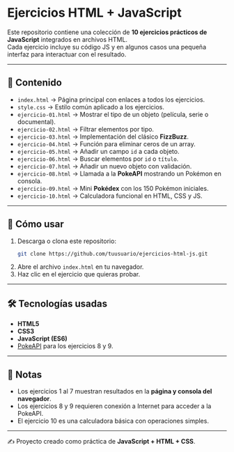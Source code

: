 # Ejercicios HTML + JavaScript

Este repositorio contiene una colección de **10 ejercicios prácticos de JavaScript** integrados en archivos HTML.  
Cada ejercicio incluye su código JS y en algunos casos una pequeña interfaz para interactuar con el resultado.

---

## 📂 Contenido

- `index.html` → Página principal con enlaces a todos los ejercicios.  
- `style.css` → Estilo común aplicado a los ejercicios.  
- `ejercicio-01.html` → Mostrar el tipo de un objeto (película, serie o documental).  
- `ejercicio-02.html` → Filtrar elementos por tipo.  
- `ejercicio-03.html` → Implementación del clásico **FizzBuzz**.  
- `ejercicio-04.html` → Función para eliminar ceros de un array.  
- `ejercicio-05.html` → Añadir un campo `id` a cada objeto.  
- `ejercicio-06.html` → Buscar elementos por `id` o `título`.  
- `ejercicio-07.html` → Añadir un nuevo objeto con validación.  
- `ejercicio-08.html` → Llamada a la **PokeAPI** mostrando un Pokémon en consola.  
- `ejercicio-09.html` → Mini **Pokédex** con los 150 Pokémon iniciales.  
- `ejercicio-10.html` → Calculadora funcional en HTML, CSS y JS.

---

## 🚀 Cómo usar

1. Descarga o clona este repositorio:
   ```bash
   git clone https://github.com/tuusuario/ejercicios-html-js.git
   ```
2. Abre el archivo `index.html` en tu navegador.
3. Haz clic en el ejercicio que quieras probar.

---

## 🛠 Tecnologías usadas

- **HTML5**  
- **CSS3**  
- **JavaScript (ES6)**  
- [PokeAPI](https://pokeapi.co/) para los ejercicios 8 y 9.

---

## 📖 Notas

- Los ejercicios 1 al 7 muestran resultados en la **página y consola del navegador**.  
- Los ejercicios 8 y 9 requieren conexión a Internet para acceder a la PokeAPI.  
- El ejercicio 10 es una calculadora básica con operaciones simples.

---

✍️ Proyecto creado como práctica de **JavaScript + HTML + CSS**.
